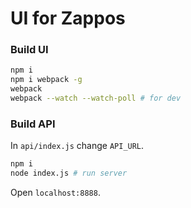 # UI for Zappos


### Build UI


```bash
npm i
npm i webpack -g
webpack
webpack --watch --watch-poll # for dev
```


### Build API


In `api/index.js` change `API_URL`.


```bash
npm i
node index.js # run server
```


Open `localhost:8888`.
